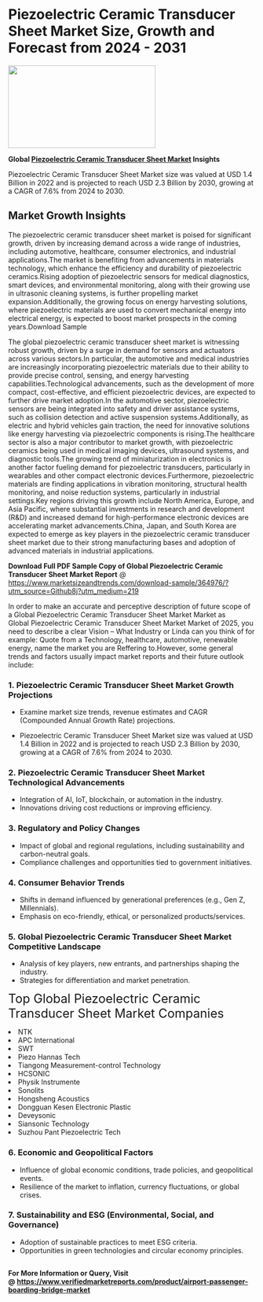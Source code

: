 <H1>Piezoelectric Ceramic Transducer Sheet Market Size, Growth and Forecast from 2024 - 2031</H1><img class="aligncenter size-medium wp-image-584254" src="https://thirdeyenews.in/wp-content/uploads/2024/09/Global-Market-Research-300x168.jpeg" alt="" width="300" height="168" /><p><strong>Global&nbsp;<a href="https://www.marketsizeandtrends.com/download-sample/364976/?utm_source=Github8j?utm_medium=219">Piezoelectric Ceramic Transducer Sheet Market</a> Insights</strong></p><p>Piezoelectric Ceramic Transducer Sheet Market size was valued at USD 1.4 Billion in 2022 and is projected to reach USD 2.3 Billion by 2030, growing at a CAGR of 7.6% from 2024 to 2030.</p><p><h2>Market Growth Insights</h2> <p>The piezoelectric ceramic transducer sheet market is poised for significant growth, driven by increasing demand across a wide range of industries, including automotive, healthcare, consumer electronics, and industrial applications.The market is benefiting from advancements in materials technology, which enhance the efficiency and durability of piezoelectric ceramics.Rising adoption of piezoelectric sensors for medical diagnostics, smart devices, and environmental monitoring, along with their growing use in ultrasonic cleaning systems, is further propelling market expansion.Additionally, the growing focus on energy harvesting solutions, where piezoelectric materials are used to convert mechanical energy into electrical energy, is expected to boost market prospects in the coming years.Download Sample</p> <p>The global piezoelectric ceramic transducer sheet market is witnessing robust growth, driven by a surge in demand for sensors and actuators across various sectors.In particular, the automotive and medical industries are increasingly incorporating piezoelectric materials due to their ability to provide precise control, sensing, and energy harvesting capabilities.Technological advancements, such as the development of more compact, cost-effective, and efficient piezoelectric devices, are expected to further drive market adoption.In the automotive sector, piezoelectric sensors are being integrated into safety and driver assistance systems, such as collision detection and active suspension systems.Additionally, as electric and hybrid vehicles gain traction, the need for innovative solutions like energy harvesting via piezoelectric components is rising.The healthcare sector is also a major contributor to market growth, with piezoelectric ceramics being used in medical imaging devices, ultrasound systems, and diagnostic tools.The growing trend of miniaturization in electronics is another factor fueling demand for piezoelectric transducers, particularly in wearables and other compact electronic devices.Furthermore, piezoelectric materials are finding applications in vibration monitoring, structural health monitoring, and noise reduction systems, particularly in industrial settings.Key regions driving this growth include North America, Europe, and Asia Pacific, where substantial investments in research and development (R&D) and increased demand for high-performance electronic devices are accelerating market advancements.China, Japan, and South Korea are expected to emerge as key players in the piezoelectric ceramic transducer sheet market due to their strong manufacturing bases and adoption of advanced materials in industrial applications.</p><p><span class=""><strong>Download Full PDF Sample Copy of Global Piezoelectric Ceramic Transducer Sheet Market Report</strong> @ <a href="https://www.marketsizeandtrends.com/download-sample/364976/?utm_source=Github8j?utm_medium=219" target="_blank">https://www.marketsizeandtrends.com/download-sample/364976/?utm_source=Github8j?utm_medium=219</a></span></p><p>In order to make an accurate and perceptive description of future scope of a Global&nbsp;Piezoelectric Ceramic Transducer Sheet Market Market as Global&nbsp;Piezoelectric Ceramic Transducer Sheet Market Market of 2025, you need to describe a clear Vision &ndash; What Industry or Linda can you think of for example: Quote from a Technology, healthcare, automotive, renewable energy, name the market you are Reffering to.However, some general trends and factors usually impact market reports and their future outlook include:</p><h3>1.&nbsp;<strong>Piezoelectric Ceramic Transducer Sheet Market Growth Projections</strong></h3><ul><li>Examine market size trends, revenue estimates and CAGR (Compounded Annual Growth Rate) projections.</li><li><p>Piezoelectric Ceramic Transducer Sheet Market size was valued at USD 1.4 Billion in 2022 and is projected to reach USD 2.3 Billion by 2030, growing at a CAGR of 7.6% from 2024 to 2030.</p></li></ul><h3>2.&nbsp;<strong>Piezoelectric Ceramic Transducer Sheet Market Technological Advancements</strong></h3><ul><li>Integration of AI, IoT, blockchain, or automation in the industry.</li><li>Innovations driving cost reductions or improving efficiency.</li></ul><h3>3.&nbsp;<strong>Regulatory and Policy Changes</strong></h3><ul><li>Impact of global and regional regulations, including sustainability and carbon-neutral goals.</li><li>Compliance challenges and opportunities tied to government initiatives.</li></ul><h3>4.&nbsp;<strong>Consumer Behavior Trends</strong></h3><ul><li>Shifts in demand influenced by generational preferences (e.g., Gen Z, Millennials).</li><li>Emphasis on eco-friendly, ethical, or personalized products/services.</li></ul><h3>5.&nbsp;<strong>Global Piezoelectric Ceramic Transducer Sheet Market Competitive Landscape</strong></h3><ul><li>Analysis of key players, new entrants, and partnerships shaping the industry.</li><li>Strategies for differentiation and market penetration.</li></ul><p data-pm-slice="1 1 []"><span style="color: inherit; font-family: inherit; font-size: 25px;">Top Global Piezoelectric Ceramic Transducer Sheet Market Companies</span></p><div class="" data-test-id=""><p><li>NTK</li><li> APC International</li><li> SWT</li><li> Piezo Hannas Tech</li><li> Tiangong Measurement-control Technology</li><li> HCSONIC</li><li> Physik Instrumente</li><li> Sonolits</li><li> Hongsheng Acoustics</li><li> Dongguan Kesen Electronic Plastic</li><li> Deveysonic</li><li> Siansonic Technology</li><li> Suzhou Pant Piezoelectric Tech</li></p></div><h3>6.&nbsp;<strong>Economic and Geopolitical Factors</strong></h3><ul><li>Influence of global economic conditions, trade policies, and geopolitical events.</li><li>Resilience of the market to inflation, currency fluctuations, or global crises.</li></ul><h3>7.&nbsp;<strong>Sustainability and ESG (Environmental, Social, and Governance)</strong></h3><ul><li>Adoption of sustainable practices to meet ESG criteria.</li><li>Opportunities in green technologies and circular economy principles.</li></ul><h2><strong style="font-size: 14px;">For More Information or Query, Visit @&nbsp;</strong><a style="background-color: #ffffff; font-size: 14px;" href="https://www.marketsizeandtrends.com/report/piezoelectric-ceramic-transducer-sheet-market/" target="_blank">https://www.verifiedmarketreports.com/product/airport-passenger-boarding-bridge-market</a></h2>